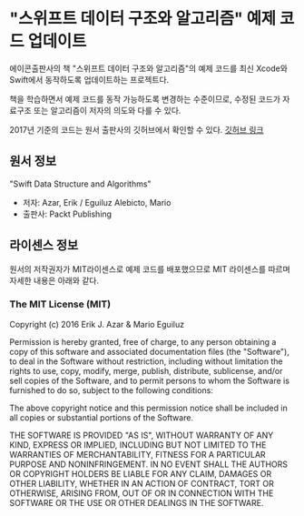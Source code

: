 # "스위프트 데이터 구조와 알고리즘" 예제 코드 업데이트

에이콘출판사의 책 "스위프트 데이터 구조와 알고리즘"의 예제 코드를 최신 Xcode와 Swift에서 동작하도록 업데이트하는 프로젝트다.

책을 학습하면서 예제 코드를 동작 가능하도록 변경하는 수준이므로, 수정된 코드가 자료구조 또는 알고리즘이 저자의 의도와 다를 수 있다.

2017년 기준의 코드는 원서 출판사의 깃허브에서 확인할 수 있다.
[깃허브 링크](https://github.com/PacktPublishing/Swift-Data-Structure-and-Algorithms)




## 원서 정보

"Swift Data Structure and Algorithms"
- 저자: Azar, Erik / Eguiluz Alebicto, Mario
- 출판사: Packt Publishing



## 라이센스 정보

원서의 저작권자가 MIT라이센스로 예제 코드를 배포했으므로 MIT 라이센스를 따르며 자세한 내용은 아래와 같다.

### The MIT License (MIT)

Copyright (c) 2016 Erik J. Azar & Mario Eguiluz

Permission is hereby granted, free of charge, to any person obtaining a copy of this software and associated documentation files (the "Software"), to deal in the Software without restriction, including without limitation the rights to use, copy, modify, merge, publish, distribute, sublicense, and/or sell copies of the Software, and to permit persons to whom the Software is furnished to do so, subject to the following conditions:

The above copyright notice and this permission notice shall be included in all copies or substantial portions of the Software.

THE SOFTWARE IS PROVIDED "AS IS", WITHOUT WARRANTY OF ANY KIND, EXPRESS OR IMPLIED, INCLUDING BUT NOT LIMITED TO THE WARRANTIES OF MERCHANTABILITY, FITNESS FOR A PARTICULAR PURPOSE AND NONINFRINGEMENT. IN NO EVENT SHALL THE AUTHORS OR COPYRIGHT HOLDERS BE LIABLE FOR ANY CLAIM, DAMAGES OR OTHER LIABILITY, WHETHER IN AN ACTION OF CONTRACT, TORT OR OTHERWISE, ARISING FROM, OUT OF OR IN CONNECTION WITH THE SOFTWARE OR THE USE OR OTHER DEALINGS IN THE SOFTWARE.
